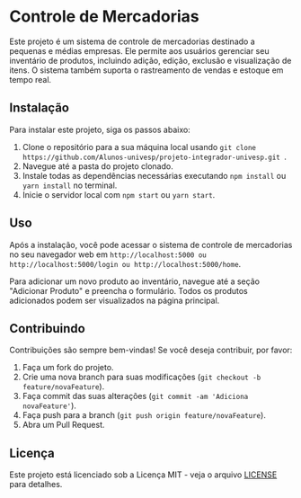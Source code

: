 # Controle de Mercadorias

Este projeto é um sistema de controle de mercadorias destinado a pequenas e médias empresas. Ele permite aos usuários gerenciar seu inventário de produtos, incluindo adição, edição, exclusão e visualização de itens. O sistema também suporta o rastreamento de vendas e estoque em tempo real.

## Instalação

Para instalar este projeto, siga os passos abaixo:

1. Clone o repositório para a sua máquina local usando `git clone https://github.com/Alunos-univesp/projeto-integrador-univesp.git
`.
2. Navegue até a pasta do projeto clonado.
3. Instale todas as dependências necessárias executando `npm install` ou `yarn install` no terminal.
4. Inicie o servidor local com `npm start` ou `yarn start`.

## Uso

Após a instalação, você pode acessar o sistema de controle de mercadorias no seu navegador web em `http://localhost:5000 ou http://localhost:5000/login ou http://localhost:5000/home`.

Para adicionar um novo produto ao inventário, navegue até a seção "Adicionar Produto" e preencha o formulário. Todos os produtos adicionados podem ser visualizados na página principal.

## Contribuindo

Contribuições são sempre bem-vindas! Se você deseja contribuir, por favor:

1. Faça um fork do projeto.
2. Crie uma nova branch para suas modificações (`git checkout -b feature/novaFeature`).
3. Faça commit das suas alterações (`git commit -am 'Adiciona novaFeature'`).
4. Faça push para a branch (`git push origin feature/novaFeature`).
5. Abra um Pull Request.

## Licença

Este projeto está licenciado sob a Licença MIT - veja o arquivo [LICENSE](LICENSE) para detalhes.


